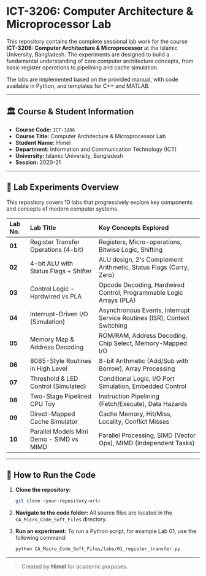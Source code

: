 # ICT-3206: Computer Architecture & Microprocessor Lab

This repository contains the complete sessional lab work for the course **ICT-3206: Computer Architecture & Microprocessor** at the Islamic University, Bangladesh. The experiments are designed to build a fundamental understanding of core computer architecture concepts, from basic register operations to pipelining and cache simulation.

The labs are implemented based on the provided manual, with code available in Python, and templates for C++ and MATLAB.

---

## 🏛️ Course & Student Information

* **Course Code:** `ICT-3206`
* **Course Title:** Computer Architecture & Microprocessor Lab
* **Student Name:** Himel
* **Department:** Information and Communication Technology (ICT)
* **University:** Islamic University, Bangladesh
* **Session:** 2020-21

---

## 🔬 Lab Experiments Overview

This repository covers 10 labs that progressively explore key components and concepts of modern computer systems.

| Lab No. | Lab Title | Key Concepts Explored |
| :--- | :--- | :--- |
| **01** | Register Transfer Operations (4-bit) | Registers, Micro-operations, Bitwise Logic, Shifting |
| **02** | 4-bit ALU with Status Flags + Shifter | ALU design, 2's Complement Arithmetic, Status Flags (Carry, Zero) |
| **03** | Control Logic - Hardwired vs PLA | Opcode Decoding, Hardwired Control, Programmable Logic Arrays (PLA) |
| **04** | Interrupt-Driven I/O (Simulation) | Asynchronous Events, Interrupt Service Routines (ISR), Context Switching |
| **05** | Memory Map & Address Decoding | ROM/RAM, Address Decoding, Chip Select, Memory-Mapped I/O |
| **06** | 8085-Style Routines in High Level | 8-bit Arithmetic (Add/Sub with Borrow), Array Processing |
| **07** | Threshold & LED Control (Simulated) | Conditional Logic, I/O Port Simulation, Embedded Control |
| **08** | Two-Stage Pipelined CPU Toy | Instruction Pipelining (Fetch/Execute), Data Hazards |
| **09** | Direct-Mapped Cache Simulator | Cache Memory, Hit/Miss, Locality, Conflict Misses |
| **10** | Parallel Models Mini Demo - SIMD vs MIMD | Parallel Processing, SIMD (Vector Ops), MIMD (Independent Tasks) |

---

## 🚀 How to Run the Code

1.  **Clone the repository:**
    ```bash
    git clone <your-repository-url>
    ```

2.  **Navigate to the code folder:**
    All source files are located in the `CA_Micro_Code_Soft_Files` directory.

3.  **Run an experiment:**
    To run a Python script, for example Lab 01, use the following command:
    ```bash
    python CA_Micro_Code_Soft_Files/labs/01_register_transfer.py
    ```

---

> Created by **Himel** for academic purposes.
